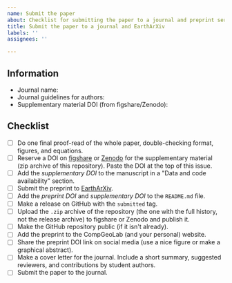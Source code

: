 ```yaml
---
name: Submit the paper
about: Checklist for submitting the paper to a journal and preprint server
title: Submit the paper to a journal and EarthArXiv
labels: ''
assignees: ''

---
```


## Information

<!--
Keep the DOIs, important URLs and more so they can be easily found if needed.
Remember that this issue will be publicly available, don't put sensitive data,
private links or tokens.
-->

- Journal name:
- Journal guidelines for authors:
- Supplementary material DOI (from figshare/Zenodo):

## Checklist

- [ ] Do one final proof-read of the whole paper, double-checking format, figures, and equations.
- [ ] Reserve a DOI on [figshare](https://figshare.com/) or [Zenodo](https://zenodo.org/) for the supplementary material (zip archive of this repository). Paste the DOI at the top of this issue.
- [ ] Add the _supplementary DOI_ to the manuscript in a "Data and code availability" section.
- [ ] Submit the preprint to [EarthArXiv](https://eartharxiv.org/).
- [ ] Add the _preprint DOI_ and _supplementary DOI_ to the `README.md` file.
- [ ] Make a release on GitHub with the `submitted` tag.
- [ ] Upload the `.zip` archive of the repository (the one with the full history, not the release archive) to figshare or Zenodo and publish it.
- [ ] Make the GitHub repository public (if it isn't already).
- [ ] Add the preprint to the CompGeoLab (and your personal) website.
- [ ] Share the preprint DOI link on social media (use a nice figure or make a graphical abstract).
- [ ] Make a cover letter for the journal. Include a short summary, suggested reviewers, and contributions by student authors.
- [ ] Submit the paper to the journal.
